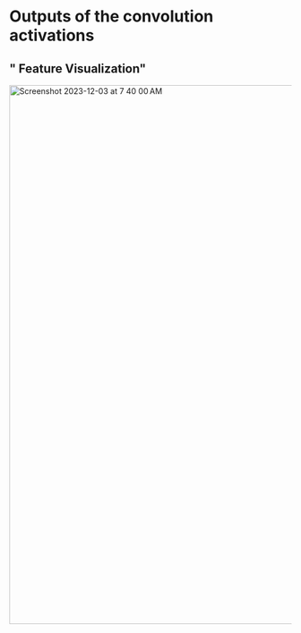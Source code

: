 # Outputs of the convolution activations 


## " Feature Visualization"




<img width="963" alt="Screenshot 2023-12-03 at 7 40 00 AM" src="https://github.com/arminn84/Machine-Learning/assets/150948007/421e38fa-b0da-41af-972f-daf08944dcd3">
